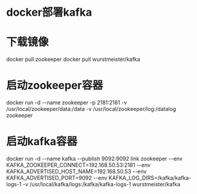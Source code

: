 # docker部署kafka

# 下载镜像

docker pull zookeeper
docker pull wurstmeister/kafka

# 启动zookeeper容器

docker run -d --name zookeeper -p 2181:2181 -v /usr/local/zookeeper/data:/data -v /usr/local/zookeeper/log:/datalog zookeeper

# 启动kafka容器

docker run -d --name kafka --publish 9092:9092 link zookeeper --env KAFKA_ZOOKEEPER_CONNECT=192.168.50.53:2181 --env KAFKA_ADVERTISED_HOST_NAME=192.168.50.53 --env KAFKA_ADVERTISED_PORT=9092  --env KAFKA_LOG_DIRS=/kafka/kafka-logs-1 -v /usr/local/kafka/logs:/kafka/kafka-logs-1  wurstmeister/kafka